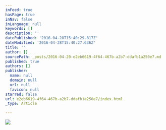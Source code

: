 ```yaml
---
inFeed: true
hasPage: true
inNav: false
inLanguage: null
keywords: []
description: ''
datePublished: '2016-04-28T15:40:29.817Z'
dateModified: '2016-04-28T15:40:27.636Z'
title: ''
author: []
sourcePath: _posts/2016-04-20-e2eb6619-4f64-467b-a2b7-ddafb1a250e7.md
published: true
authors: []
publisher:
  name: null
  domain: null
  url: null
  favicon: null
starred: false
url: e2eb6619-4f64-467b-a2b7-ddafb1a250e7/index.html
_type: Article

---
```

![](https://the-grid-user-content.s3-us-west-2.amazonaws.com/3746e977-ec62-4a26-ac46-0aedf69b66d4.jpg)
